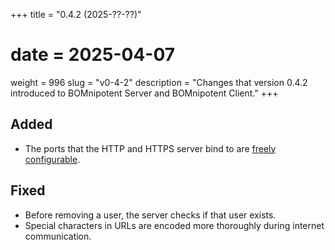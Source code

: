 +++
title = "0.4.2 (2025-??-??)"
# date = 2025-04-07
weight = 996
slug = "v0-4-2"
description = "Changes that version 0.4.2 introduced to BOMnipotent Server and BOMnipotent Client."
+++

## Added
- The ports that the HTTP and HTTPS server bind to are [freely configurable](/server/configuration/optional/port-binding/).

## Fixed
- Before removing a user, the server checks if that user exists.
- Special characters in URLs are encoded more thoroughly during internet communication.

